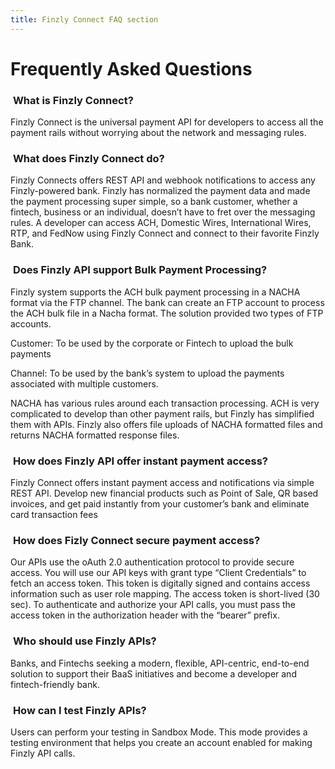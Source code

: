 ```yaml
---
title: Finzly Connect FAQ section 
---
```


# **Frequently Asked Questions**
### &nbsp;**What is Finzly Connect?**

Finzly Connect is the universal payment API for developers to access all the payment rails without worrying about the network and messaging rules.

### &nbsp;**What does Finzly Connect do?**

Finzly Connects offers REST API and webhook notifications to access any Finzly-powered bank. Finzly has normalized the payment data and made the payment processing super simple, so a bank customer, whether a fintech, business or an individual, doesn’t have to fret over the messaging rules. A developer can access ACH, Domestic Wires, International Wires, RTP, and FedNow using Finzly Connect and connect to their favorite Finzly Bank.

###  &nbsp;**Does Finzly API support Bulk Payment Processing?**

Finzly system supports the ACH bulk payment processing in a NACHA format via the FTP channel. The bank can create an FTP account to process the ACH bulk file in a Nacha format. The solution provided two types of FTP accounts. 

Customer: To be used by the corporate or Fintech to upload the bulk payments 

Channel: To be used by the bank’s system to upload the payments associated with multiple customers. 

NACHA has various rules around each transaction processing. ACH is very complicated to develop than other payment rails, but Finzly has simplified them with APIs. Finzly also offers file uploads of NACHA formatted files and returns NACHA formatted response files.

### &nbsp;**How does Finzly API offer instant payment access?**

Finzly Connect offers instant payment access and notifications via simple REST API. Develop new financial products such as Point of Sale, QR based invoices, and get paid instantly from your customer’s bank and eliminate card transaction fees

### &nbsp;**How does Fizly Connect secure payment access?**

Our APIs use the oAuth 2.0 authentication protocol to provide secure access. You will use our API keys with grant type “Client Credentials” to fetch an access token. This token is digitally signed and contains access information such as user role mapping. The access token is short-lived (30 sec). To authenticate and authorize your API calls, you must pass the access token in the authorization header with the “bearer” prefix.

### &nbsp;**Who should use Finzly APIs?**

Banks, and Fintechs seeking a modern, flexible, API-centric, end-to-end solution to support their BaaS initiatives and become a developer and fintech-friendly bank. 

### &nbsp;**How can I test Finzly APIs?**

Users can perform your testing in Sandbox Mode. This mode provides a testing environment that helps you create an account enabled for making Finzly API calls.
